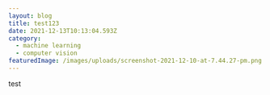 ```yaml
---
layout: blog
title: test123
date: 2021-12-13T10:13:04.593Z
category:
  - machine learning
  - computer vision
featuredImage: /images/uploads/screenshot-2021-12-10-at-7.44.27-pm.png
---
```

test